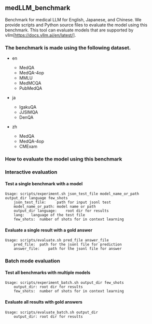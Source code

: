 ## medLLM_benchmark
Benchmark for medical LLM for English, Japanese, and Chinese.
We provide scripts and Python source files to evaluate the model using this benchmark.
This tool can evaluate models that are supported by vllm[https://docs.vllm.ai/en/latest/].

### The benchmark is made using the following dataset.

- en
  - MedQA
  - MedQA-4op
  - MMLU
  - MedMCQA
  - PubMedQA

- ja
  - IgakuQA
  - JJSIMQA
  - DenQA

- zh
  - MedQA
  - MedQA-4op
  - CMExam

        
### How to evaluate the model using this benchmark

### Interactive evaluation

#### Test a single benchmark with a model
```
Usage: scripts/experiment.sh json_test_file model_name_or_path output_dir language few_shots
	json_test_file:		path for input jsonl test
	model_name_or_path:	model name or path
	output_dir language:	root dir for results
	lang:	language of the test file
	few_shots:	number of shots for in context learning
``` 

#### Evaluate a single result with a gold answer
```
Usage: scripts/evaluate.sh pred_file answer_file
	pred_file:	path for the jsonl file for prediction
	answer_file:	path for the jsonl file for answer
```

### Batch mode evaluation
#### Test all benchmarks with multiple models
```
Usage: scripts/experiment_batch.sh output_dir few_shots
	output_dir:	root dir for results
	few_shots:	number of shots for in context learning
```
#### Evaluate all results with gold answers
```
Usage: scripts/evaluate_batch.sh output_dir
	output_dir:	root dir for results
```


